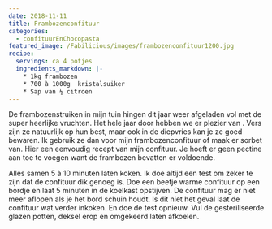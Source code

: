 ```yaml
---
date: 2018-11-11
title: Frambozenconfituur
categories:
  - confituurEnChocopasta
featured_image: /Fabilicious/images/frambozenconfituur1200.jpg
recipe:
  servings: ca 4 potjes
  ingredients_markdown: |-
    * 1kg frambozen    * 700 à 1000g  kristalsuiker     * Sap van ½ citroen
---
```

De frambozenstruiken in mijn tuin hingen dit jaar weer afgeladen vol met de super heerlijke vruchten.Het hele jaar door hebben we er plezier van .Vers zijn ze natuurlijk op hun best, maar ook in de diepvries kan je ze goed bewaren.Ik gebruik ze dan voor mijn frambozenconfituur of maak er sorbet van.Hier een eenvoudig recept van mijn confituur.Je hoeft er geen pectine aan toe te voegen want de frambozen bevatten er voldoende.

<!--more-->

Alles samen 5 à 10 minuten laten koken.Ik doe altijd een test om zeker te zijn dat de confituur dik genoeg is.Doe een beetje warme confituur op een bordje en laat 5 minuten in de koelkast opstijven.De confituur mag er niet meer aflopen als je het bord schuin houdt.Is dit niet het geval laat de confituur wat verder inkoken.En doe de test opnieuw.Vul de gesteriliseerde glazen potten, deksel erop en omgekeerd laten afkoelen.